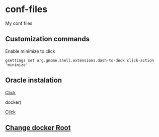 # conf-files
My conf files

## Customization commands

Enable minimize to click

```
gsettings set org.gnome.shell.extensions.dash-to-dock click-action 'minimize'
```

## Oracle instalation 

[Click](https://askubuntu.com/questions/1121649/how-to-install-oracle-18c-enterprise-edition-on-ubuntu-18-04)

docker)

[Click](https://developernote.com/2019/03/running-oracle-database-in-a-docker-container-on-ubuntu-18-04/)

## [Change docker Root](https://github.com/IronicBadger/til/blob/master/docker/change-docker-root.md)


